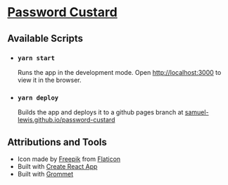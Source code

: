 # [Password Custard](https://samuel-lewis.github.io/password-custard/)

## Available Scripts

- ### `yarn start`

  Runs the app in the development mode. Open [http://localhost:3000](http://localhost:3000) to view it in the browser.

- ### `yarn deploy`
  Builds the app and deploys it to a github pages branch at [samuel-lewis.github.io/password-custard](https://samuel-lewis.github.io/password-custard/)

## Attributions and Tools

- Icon made by [Freepik](https://www.flaticon.com/authors/freepik) from [Flaticon](https://www.flaticon.com/)
- Built with [Create React App](https://github.com/facebook/create-react-app)
- Built with [Grommet](https://v2.grommet.io/)

